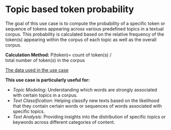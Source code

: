 # Topic based token probability

The goal of this use case is to compute the probability of a specific token or sequence of tokens appearing across various predefined topics in a textual corpus. This probability is calculated based on the relative frequency of the token(s) appearing within the corpus of each topic as well as the overall corpus.

**Calculation Method:**
P(token)= count of token(s) / total number of token(s) in the corpus <br>

[The data used in the use case](https://drive.google.com/drive/folders/17F58v0khyJI3ATwPT7PI4zq8dFrlT5wr?usp=drive_link)
​

**This use case is particularly useful for:**
- *Topic Modeling*: Understanding which words are strongly associated with certain topics in a corpus.
- *Text Classification*: Helping classify new texts based on the likelihood that they contain certain words or sequences of words associated with specific topics.
- *Text Analysis*: Providing insights into the distribution of specific topics or keywords across different categories of content.

